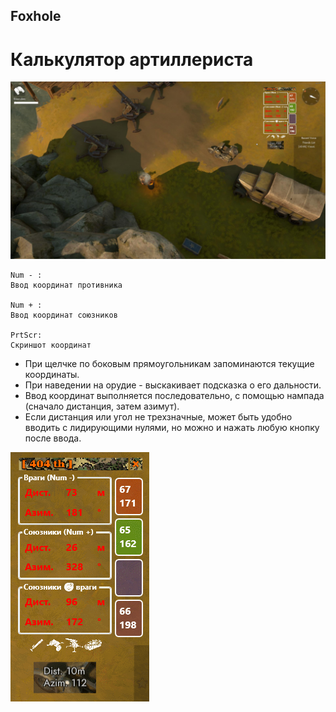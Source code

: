 Foxhole
---
# Калькулятор артиллериста

![](screenshots/1.jpg)

```
Num - :  
Ввод координат противника  
  
Num + :  
Ввод координат союзников  
  
PrtScr:  
Скриншот координат  
```

+ При щелчке по боковым прямоугольникам запоминаются текущие координаты.  
+ При наведении на орудие - выскакивает подсказка о его дальности.  
+ Ввод координат выполняется последовательно, с помощью нампада (сначало дистанция, затем азимут).  
+ Если дистанция или угол не трехзначные, может быть удобно вводить с лидирующими нулями, но можно и нажать любую кнопку после ввода.  

![](screenshots/2.png)